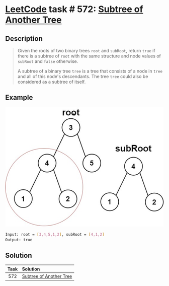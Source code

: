 # [LeetCode][leetcode] task # 572: [Subtree of Another Tree][task]

Description
-----------

> Given the roots of two binary trees `root` and `subRoot`, return `true` if there is a subtree of `root`
> with the same structure and node values of `subRoot` and `false` otherwise.
> 
> A subtree of a binary tree `tree` is a tree that consists of a node in `tree`
> and all of this node's descendants. The tree `tree` could also be considered as a subtree of itself.

 Example
-------

![tree.png](image/tree.png)

```sh
Input: root = [3,4,5,1,2], subRoot = [4,1,2]
Output: true
```

Solution
--------

| Task | Solution                            |
|:----:|:------------------------------------|
| 572  | [Subtree of Another Tree][solution] |


[leetcode]: <http://leetcode.com/>
[task]: <https://leetcode.com/problems/subtree-of-another-tree/>
[solution]: <https://github.com/wellaxis/praxis-leetcode/blob/main/src/main/java/com/witalis/praxis/leetcode/task/h6/p572/option/Practice.java>
